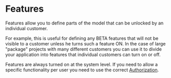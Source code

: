 # Features

Features allow you to define parts of the model that can be unlocked by an individual customer.

For example, this is useful for defining any BETA features that will not be visible to a customer unless he turns such a feature ON. In the case of large "package" projects with many different customers you can use it to divide your application into features that individual customers can turn on or off.

Features are always turned on at the system level. If you need to allow a specific functionality per user you need to use the correct [Authorization](/t/Authorization).
